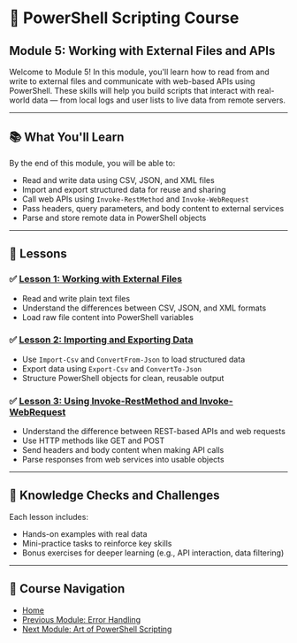 # 🧩 PowerShell Scripting Course

## Module 5: Working with External Files and APIs

Welcome to Module 5! In this module, you'll learn how to read from and write to external files and communicate with web-based APIs using PowerShell. These skills will help you build scripts that interact with real-world data — from local logs and user lists to live data from remote servers.

---

## 📚 What You'll Learn

By the end of this module, you will be able to:

* Read and write data using CSV, JSON, and XML files
* Import and export structured data for reuse and sharing
* Call web APIs using `Invoke-RestMethod` and `Invoke-WebRequest`
* Pass headers, query parameters, and body content to external services
* Parse and store remote data in PowerShell objects

---

## 📖 Lessons

### ✅ [Lesson 1: Working with External Files](1.External_Files.ipynb)

* Read and write plain text files
* Understand the differences between CSV, JSON, and XML formats
* Load raw file content into PowerShell variables

### ✅ [Lesson 2: Importing and Exporting Data](2.Import_Export_Data.ipynb)

* Use `Import-Csv` and `ConvertFrom-Json` to load structured data
* Export data using `Export-Csv` and `ConvertTo-Json`
* Structure PowerShell objects for clean, reusable output

### ✅ [Lesson 3: Using Invoke-RestMethod and Invoke-WebRequest](3.Web_Requests.ipynb)

* Understand the difference between REST-based APIs and web requests
* Use HTTP methods like GET and POST
* Send headers and body content when making API calls
* Parse responses from web services into usable objects

---

## 🧠 Knowledge Checks and Challenges

Each lesson includes:

* Hands-on examples with real data
* Mini-practice tasks to reinforce key skills
* Bonus exercises for deeper learning (e.g., API interaction, data filtering)

---

## 📂 Course Navigation

* [Home](../README.md)
* [Previous Module: Error Handling](../5_Error_Handling/README.md)
* [Next Module: Art of PowerShell Scripting](../7_Art_of_PowerShell_Scripting/README.md)
